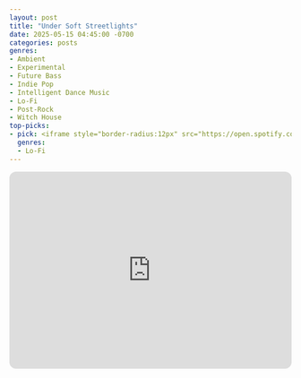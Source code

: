 ```yaml
---
layout: post
title: "Under Soft Streetlights"
date: 2025-05-15 04:45:00 -0700
categories: posts
genres:
- Ambient
- Experimental
- Future Bass
- Indie Pop
- Intelligent Dance Music
- Lo-Fi
- Post-Rock
- Witch House 
top-picks:
- pick: <iframe style="border-radius:12px" src="https://open.spotify.com/embed/album/1i3ONCVtgojtrHS2y8VUf3?utm_source=generator" width="100%" height="352" frameBorder="0" allowfullscreen="" allow="autoplay; clipboard-write; encrypted-media; fullscreen; picture-in-picture" loading="lazy"></iframe>
  genres:
  - Lo-Fi
---
```

<iframe style="border-radius:12px" src="https://open.spotify.com/embed/playlist/0n3f00fKLyUsAT7wyJ9pFS?utm_source=generator" width="100%" height="352" frameBorder="0" allowfullscreen="" allow="autoplay; clipboard-write; encrypted-media; fullscreen; picture-in-picture" loading="lazy"></iframe>